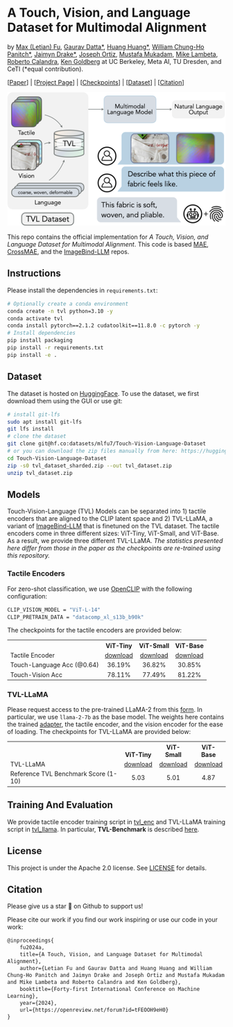 # A Touch, Vision, and Language Dataset for Multimodal Alignment
by <a href="https://max-fu.github.io">Max (Letian) Fu</a>, <a href="https://www.linkedin.com/in/gaurav-datta/">Gaurav Datta*</a>, <a href="https://qingh097.github.io/">Huang Huang*</a>, <a href="https://autolab.berkeley.edu/people">William Chung-Ho Panitch*</a>, <a href="https://www.linkedin.com/in/jaimyn-drake/">Jaimyn Drake*</a>, <a href="https://joeaortiz.github.io/">Joseph Ortiz</a>, <a href="https://www.mustafamukadam.com/">Mustafa Mukadam</a>, <a href="https://scholar.google.com/citations?user=p6DCMrQAAAAJ&hl=en">Mike Lambeta</a>, <a href="https://lasr.org/">Roberto Calandra</a>, <a href="https://goldberg.berkeley.edu">Ken Goldberg</a> at UC Berkeley, Meta AI, TU Dresden, and CeTI (*equal contribution).

[[Paper](https://arxiv.org/abs/2402.13232)] | [[Project Page](https://tactile-vlm.github.io/)] | [[Checkpoints](https://huggingface.co/mlfu7/Touch-Vision-Language-Models)] | [[Dataset](https://huggingface.co/datasets/mlfu7/Touch-Vision-Language-Dataset)] | [[Citation](#citation)]

<p align="center">
  <img src="img/splash_figure_alt.png" width="800">
</p>


This repo contains the official implementation for *A Touch, Vision, and Language Dataset for Multimodal Alignment*. This code is based [MAE](https://github.com/facebookresearch/mae), [CrossMAE](https://github.com/TonyLianLong/CrossMAE), and the [ImageBind-LLM](https://github.com/OpenGVLab/LLaMA-Adapter/tree/main/imagebind_LLM) repos.

## Instructions
Please install the dependencies in `requirements.txt`:
```sh
# Optionally create a conda environment
conda create -n tvl python=3.10 -y
conda activate tvl
conda install pytorch==2.1.2 cudatoolkit==11.8.0 -c pytorch -y
# Install dependencies
pip install packaging
pip install -r requirements.txt
pip install -e . 
```

## Dataset
The dataset is hosted on [HuggingFace](https://huggingface.co/datasets/mlfu7/Touch-Vision-Language-Dataset). To use the dataset, we first download them using the GUI or use git:
```bash
# install git-lfs
sudo apt install git-lfs
git lfs install
# clone the dataset
git clone git@hf.co:datasets/mlfu7/Touch-Vision-Language-Dataset
# or you can download the zip files manually from here: https://huggingface.co/datasets/mlfu7/Touch-Vision-Language-Dataset/tree/main
cd Touch-Vision-Language-Dataset
zip -s0 tvl_dataset_sharded.zip --out tvl_dataset.zip
unzip tvl_dataset.zip 
```

## Models
Touch-Vision-Language (TVL) Models can be separated into 1) tactile encoders that are aligned to the CLIP latent space and 2) TVL-LLaMA, a variant of [ImageBind-LLM](https://github.com/OpenGVLab/LLaMA-Adapter/tree/main/imagebind_LLM) that is finetuned on the TVL dataset. The tactile encoders come in three different sizes: ViT-Tiny, ViT-Small, and ViT-Base. As a result, we provide three different TVL-LLaMA. *The statistics presented here differ from those in the paper as the checkpoints are re-trained using this repository.*

### Tactile Encoders
For zero-shot classification, we use [OpenCLIP](https://github.com/mlfoundations/open_clip) with the following configuration:
```bash
CLIP_VISION_MODEL = "ViT-L-14"
CLIP_PRETRAIN_DATA = "datacomp_xl_s13b_b90k"
``` 
The checkpoints for the tactile encoders are provided below:

<table><tbody>
<!-- START TABLE -->
<!-- TABLE HEADER -->
<th valign="bottom"></th>
<th valign="bottom">ViT-Tiny</th>
<th valign="bottom">ViT-Small</th>
<th valign="bottom">ViT-Base</th>
<!-- TABLE BODY -->
<tr><td align="left">Tactile Encoder</td>
<td align="center"><a href='https://huggingface.co/mlfu7/Touch-Vision-Language-Models/resolve/main/ckpt/tvl_enc/tvl_enc_vittiny.pth?download=true'>download</a></td>
<td align="center"><a href='https://huggingface.co/mlfu7/Touch-Vision-Language-Models/resolve/main/ckpt/tvl_enc/tvl_enc_vits.pth?download=true'>download</a></td>
<td align="center"><a href='https://huggingface.co/mlfu7/Touch-Vision-Language-Models/resolve/main/ckpt/tvl_enc/tvl_enc_vitb.pth?download=true'>download</a></td>
</tr>
<tr><td align="left">Touch-Language Acc (@0.64)</td>
<td align="center">36.19%</td>
<td align="center">36.82%</td>
<td align="center">30.85%</td>
</tr>
<tr><td align="left">Touch-Vision Acc</td>
<td align="center">78.11%</td>
<td align="center">77.49%</td>
<td align="center">81.22%</td>
</tr>
</tbody></table>

### TVL-LLaMA
Please request access to the pre-trained LLaMA-2 from this [form](https://llama.meta.com/llama-downloads/). In particular, we use `llama-2-7b` as the base model. The weights here contains the trained [adapter](https://arxiv.org/abs/2309.03905), the tactile encoder, and the vision encoder for the ease of loading. 
The checkpoints for TVL-LLaMA are provided below:
<table><tbody>
<!-- START TABLE -->
<!-- TABLE HEADER -->
<th valign="bottom"></th>
<th valign="bottom">ViT-Tiny</th>
<th valign="bottom">ViT-Small</th>
<th valign="bottom">ViT-Base</th>
<!-- TABLE BODY -->
<tr><td align="left">TVL-LLaMA</td>
<td align="center"><a href='https://huggingface.co/mlfu7/Touch-Vision-Language-Models/resolve/main/ckpt/tvl_llama/tvl_llama_vittiny.pth?download=true'>download</a></td>
<td align="center"><a href='https://huggingface.co/mlfu7/Touch-Vision-Language-Models/resolve/main/ckpt/tvl_llama/tvl_llama_vits.pth?download=true'>download</a></td>
<td align="center"><a href='https://huggingface.co/mlfu7/Touch-Vision-Language-Models/resolve/main/ckpt/tvl_llama/tvl_llama_vitb.pth?download=true'>download</a></td>
</tr>
<tr><td align="left">Reference TVL Benchmark Score (1-10)</td>
<td align="center">5.03</td>
<td align="center">5.01</td>
<td align="center"> 4.87</td>
</tr>
</tbody></table>

## Training And Evaluation
We provide tactile encoder training script in [tvl_enc](tvl_enc/README.md) and TVL-LLaMA training script in [tvl_llama](tvl_llama/README.md). In particular, **TVL-Benchmark** is described [here](tvl_llama/README.md#tvl-benchmark).

## License
This project is under the Apache 2.0 license. See [LICENSE](LICENSE.txt) for details.

## Citation
Please give us a star 🌟 on Github to support us!

Please cite our work if you find our work inspiring or use our code in your work:
```
@inproceedings{
    fu2024a,
    title={A Touch, Vision, and Language Dataset for Multimodal Alignment},
    author={Letian Fu and Gaurav Datta and Huang Huang and William Chung-Ho Panitch and Jaimyn Drake and Joseph Ortiz and Mustafa Mukadam and Mike Lambeta and Roberto Calandra and Ken Goldberg},
    booktitle={Forty-first International Conference on Machine Learning},
    year={2024},
    url={https://openreview.net/forum?id=tFEOOH9eH0}
}
```
